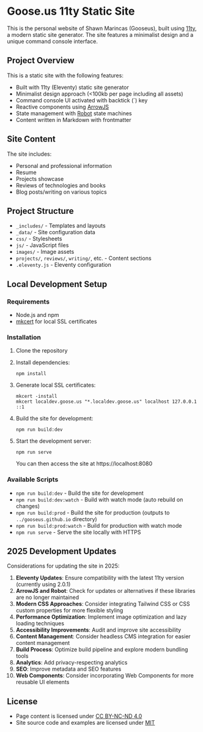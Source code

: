 # Goose.us 11ty Static Site

This is the personal website of Shawn Marincas (Gooseus), built using [11ty](https://www.11ty.dev/), a modern static site generator. The site features a minimalist design and a unique command console interface.

## Project Overview

This is a static site with the following features:
- Built with 11ty (Eleventy) static site generator
- Minimalist design approach (<100kb per page including all assets)
- Command console UI activated with backtick (`) key
- Reactive components using [ArrowJS](https://www.arrow-js.com/)
- State management with [Robot](https://thisrobot.life/) state machines
- Content written in Markdown with frontmatter

## Site Content

The site includes:
- Personal and professional information
- Resume
- Projects showcase
- Reviews of technologies and books
- Blog posts/writing on various topics

## Project Structure

- `_includes/` - Templates and layouts
- `_data/` - Site configuration data
- `css/` - Stylesheets
- `js/` - JavaScript files
- `images/` - Image assets
- `projects/`, `reviews/`, `writing/`, etc. - Content sections
- `.eleventy.js` - Eleventy configuration

## Local Development Setup

### Requirements
- Node.js and npm
- [mkcert](https://github.com/FiloSottile/mkcert) for local SSL certificates

### Installation

1. Clone the repository
2. Install dependencies:
   ```
   npm install
   ```

3. Generate local SSL certificates:
   ```
   mkcert -install
   mkcert localdev.goose.us "*.localdev.goose.us" localhost 127.0.0.1 ::1
   ```

4. Build the site for development:
   ```
   npm run build:dev
   ```

5. Start the development server:
   ```
   npm run serve
   ```

   You can then access the site at https://localhost:8080

### Available Scripts

- `npm run build:dev` - Build the site for development
- `npm run build:dev:watch` - Build with watch mode (auto rebuild on changes)
- `npm run build:prod` - Build the site for production (outputs to `../gooseus.github.io` directory)
- `npm run build:prod:watch` - Build for production with watch mode
- `npm run serve` - Serve the site locally with HTTPS

## 2025 Development Updates

Considerations for updating the site in 2025:

1. **Eleventy Updates**: Ensure compatibility with the latest 11ty version (currently using 2.0.1)
2. **ArrowJS and Robot**: Check for updates or alternatives if these libraries are no longer maintained
3. **Modern CSS Approaches**: Consider integrating Tailwind CSS or CSS custom properties for more flexible styling
4. **Performance Optimization**: Implement image optimization and lazy loading techniques
5. **Accessibility Improvements**: Audit and improve site accessibility
6. **Content Management**: Consider headless CMS integration for easier content management
7. **Build Process**: Optimize build pipeline and explore modern bundling tools
8. **Analytics**: Add privacy-respecting analytics
9. **SEO**: Improve metadata and SEO features
10. **Web Components**: Consider incorporating Web Components for more reusable UI elements

## License

- Page content is licensed under [CC BY-NC-ND 4.0](https://creativecommons.org/licenses/by-nc-nd/4.0/)
- Site source code and examples are licensed under [MIT](LICENSE.md)